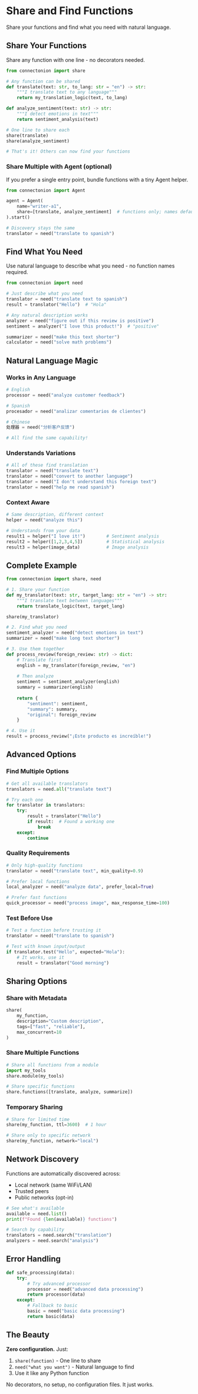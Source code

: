 # Share and Find Functions

Share your functions and find what you need with natural language.

## Share Your Functions

Share any function with one line - no decorators needed.

```python
from connectonion import share

# Any function can be shared
def translate(text: str, to_lang: str = "en") -> str:
    """I translate text to any language"""
    return my_translation_logic(text, to_lang)

def analyze_sentiment(text: str) -> str:
    """I detect emotions in text"""
    return sentiment_analysis(text)

# One line to share each
share(translate)
share(analyze_sentiment)

# That's it! Others can now find your functions
```

### Share Multiple with Agent (optional)

If you prefer a single entry point, bundle functions with a tiny Agent helper.

```python
from connectonion import Agent

agent = Agent(
    name="writer-a1",
    share=[translate, analyze_sentiment]  # functions only; names default to fn.__name__
).start()

# Discovery stays the same
translator = need("translate to spanish")
```

## Find What You Need

Use natural language to describe what you need - no function names required.

```python
from connectonion import need

# Just describe what you need
translator = need("translate text to spanish")
result = translator("Hello")  # "Hola"

# Any natural description works
analyzer = need("figure out if this review is positive")
sentiment = analyzer("I love this product!")  # "positive"

summarizer = need("make this text shorter")
calculator = need("solve math problems")
```

## Natural Language Magic

### Works in Any Language
```python
# English
processor = need("analyze customer feedback")

# Spanish
procesador = need("analizar comentarios de clientes")

# Chinese
处理器 = need("分析客户反馈")

# All find the same capability!
```

### Understands Variations
```python
# All of these find translation
translator = need("translate text")
translator = need("convert to another language")
translator = need("I don't understand this foreign text")
translator = need("help me read spanish")
```

### Context Aware
```python
# Same description, different context
helper = need("analyze this")

# Understands from your data
result1 = helper("I love it!")        # Sentiment analysis
result2 = helper([1,2,3,4,5])         # Statistical analysis  
result3 = helper(image_data)          # Image analysis
```

## Complete Example

```python
from connectonion import share, need

# 1. Share your function
def my_translator(text: str, target_lang: str = "en") -> str:
    """I translate text between languages"""
    return translate_logic(text, target_lang)

share(my_translator)

# 2. Find what you need
sentiment_analyzer = need("detect emotions in text")
summarizer = need("make long text shorter")

# 3. Use them together
def process_review(foreign_review: str) -> dict:
    # Translate first
    english = my_translator(foreign_review, "en")
    
    # Then analyze
    sentiment = sentiment_analyzer(english)
    summary = summarizer(english)
    
    return {
        "sentiment": sentiment,
        "summary": summary,
        "original": foreign_review
    }

# 4. Use it
result = process_review("¡Este producto es increíble!")
```

## Advanced Options

### Find Multiple Options
```python
# Get all available translators
translators = need.all("translate text")

# Try each one
for translator in translators:
    try:
        result = translator("Hello")
        if result:  # Found a working one
            break
    except:
        continue
```

### Quality Requirements
```python
# Only high-quality functions
translator = need("translate text", min_quality=0.9)

# Prefer local functions
local_analyzer = need("analyze data", prefer_local=True)

# Prefer fast functions
quick_processor = need("process image", max_response_time=100)
```

### Test Before Use
```python
# Test a function before trusting it
translator = need("translate to spanish")

# Test with known input/output
if translator.test("Hello", expected="Hola"):
    # It works, use it
    result = translator("Good morning")
```

## Sharing Options

### Share with Metadata
```python
share(
    my_function,
    description="Custom description",
    tags=["fast", "reliable"],
    max_concurrent=10
)
```

### Share Multiple Functions
```python
# Share all functions from a module
import my_tools
share.module(my_tools)

# Share specific functions
share.functions([translate, analyze, summarize])
```

### Temporary Sharing
```python
# Share for limited time
share(my_function, ttl=3600)  # 1 hour

# Share only to specific network
share(my_function, network="local")
```

## Network Discovery

Functions are automatically discovered across:
- Local network (same WiFi/LAN)
- Trusted peers
- Public networks (opt-in)

```python
# See what's available
available = need.list()
print(f"Found {len(available)} functions")

# Search by capability
translators = need.search("translation")
analyzers = need.search("analysis")
```

## Error Handling

```python
def safe_processing(data):
    try:
        # Try advanced processor
        processor = need("advanced data processing")
        return processor(data)
    except:
        # Fallback to basic
        basic = need("basic data processing")
        return basic(data)
```

## The Beauty

**Zero configuration.** Just:
1. `share(function)` - One line to share
2. `need("what you want")` - Natural language to find
3. Use it like any Python function

No decorators, no setup, no configuration files. It just works.